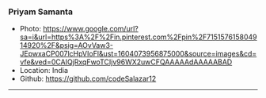 ### Priyam Samanta
- Photo: https://www.google.com/url?sa=i&url=https%3A%2F%2Fin.pinterest.com%2Fpin%2F715157615804914920%2F&psig=AOvVaw3-JEpwxaCP007lcHpVIoFl&ust=1604073956875000&source=images&cd=vfe&ved=0CAIQjRxqFwoTCIjv96WX2uwCFQAAAAAdAAAAABAD
- Location: India
- Github: https://github.com/codeSalazar12
***
